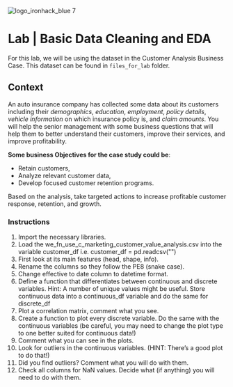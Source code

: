 ![logo_ironhack_blue 7](https://user-images.githubusercontent.com/23629340/40541063-a07a0a8a-601a-11e8-91b5-2f13e4e6b441.png)

# Lab | Basic Data Cleaning and EDA

For this lab, we will be using the dataset in the Customer Analysis Business Case. This dataset can be found in `files_for_lab` folder.

## Context

An auto insurance company has collected some data about its customers including their _demographics_, _education_, _employment_, _policy details_, _vehicle information_ on which insurance policy is, and _claim amounts_. You will help the senior management with some business questions that will help them to better understand their customers, improve their services, and improve profitability.

**Some business Objectives for the case study could be**:

- Retain customers,
- Analyze relevant customer data,
- Develop focused customer retention programs.

Based on the analysis, take targeted actions to increase profitable customer response, retention, and growth.

### Instructions

1. Import the necessary libraries.
2. Load the we_fn_use_c_marketing_customer_value_analysis.csv into the variable customer_df
i.e. customer_df = pd.readcsv("")
3. First look at its main features (head, shape, info).
4. Rename the columns so they follow the PE8 (snake case).
5. Change effective to date column to datetime format.
6. Define a function that differentiates between continuous and
discrete variables. Hint: A number of unique
values might be useful. Store continuous data into a
continuous_df variable and do the same for discrete_df
7. Plot a correlation matrix, comment what you see.
8. Create a function to plot every discrete variable. Do the same with
the continuous variables (be careful, you may need to change
the plot type to one better suited for continuous data!)
9. Comment what you can see in the plots.
10. Look for outliers in the continuous variables. (HINT: There’s a
good plot to do that!)
11. Did you find outliers? Comment what you will do with them.
12. Check all columns for NaN values. Decide what (if anything) you
will need to do with them.

